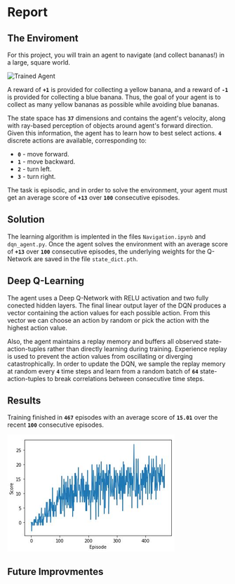 [//]: # (Image References)

[image1]: https://user-images.githubusercontent.com/10624937/42135619-d90f2f28-7d12-11e8-8823-82b970a54d7e.gif "Trained Agent"
[image2]: img/result.JPG

# Report

## The Enviroment

For this project, you will train an agent to navigate (and collect bananas!) in a large, square world.  

![Trained Agent][image1]

A reward of **`+1`** is provided for collecting a yellow banana, and a reward of **`-1`** is provided for collecting a blue banana.  Thus, the goal of your agent is to collect as many yellow bananas as possible while avoiding blue bananas.  

The state space has **`37`** dimensions and contains the agent's velocity, along with ray-based perception of objects around agent's forward direction.  Given this information, the agent has to learn how to best select actions. **`4`** discrete actions are available, corresponding to:
- **`0`** - move forward.
- **`1`** - move backward.
- **`2`** - turn left.
- **`3`** - turn right.

The task is episodic, and in order to solve the environment, your agent must get an average score of **`+13`** over **`100`** consecutive episodes.

## Solution

The learning algorithm is implented in the files `Navigation.ipynb` and `dqn_agent.py`. Once the agent solves the environment with an average score of **`+13`** over **`100`** consecutive episodes, the underlying weights for the Q-Network are saved in the file `state_dict.pth`.

## Deep Q-Learning

The agent uses a Deep Q-Network with RELU activation and two fully conected hidden layers. The final linear output layer of the DQN produces a vector containing the action values for each possible action. From this vector we can choose an action by random or pick the action with the highest action value.

Also, the agent maintains a replay memory and buffers all observed state-action-tuples rather than directly learning during training. Experience replay is used to prevent the action values from oscillating or diverging catastrophically. In order to update the DQN, we sample the replay memory at random every **`4`** time steps and learn from a random batch of **`64`** state-action-tuples to break correlations between consecutive time steps.

## Results

Training finished in **`467`** episodes with an average score of **`15.01`** over the recent **`100`** consecutive episodes.

![Graph][image2]

## Future Improvmentes
